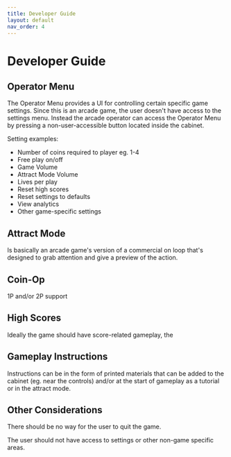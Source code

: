 ```yaml
---
title: Developer Guide
layout: default
nav_order: 4
---
```


# Developer Guide

## Operator Menu

The Operator Menu provides a UI for controlling certain specific game settings. Since this is an arcade game, the user doesn't have access to the settings menu. Instead the arcade operator can access the Operator Menu by pressing a non-user-accessible button located inside the cabinet.

Setting examples:
- Number of coins required to player eg. 1-4
- Free play on/off
- Game Volume
- Attract Mode Volume
- Lives per play
- Reset high scores
- Reset settings to defaults
- View analytics
- Other game-specific settings

## Attract Mode

Is basically an arcade game's version of a commercial on loop that's designed to grab attention and give a preview of the action.

## Coin-Op

1P and/or 2P support

## High Scores

Ideally the game should have score-related gameplay, the 

## Gameplay Instructions

Instructions can be in the form of printed materials that can be added to the cabinet (eg. near the controls) and/or at the start of gameplay as a tutorial or in the attract mode.

## Other Considerations

There should be no way for the user to quit the game.

The user should not have access to settings or other non-game specific areas.